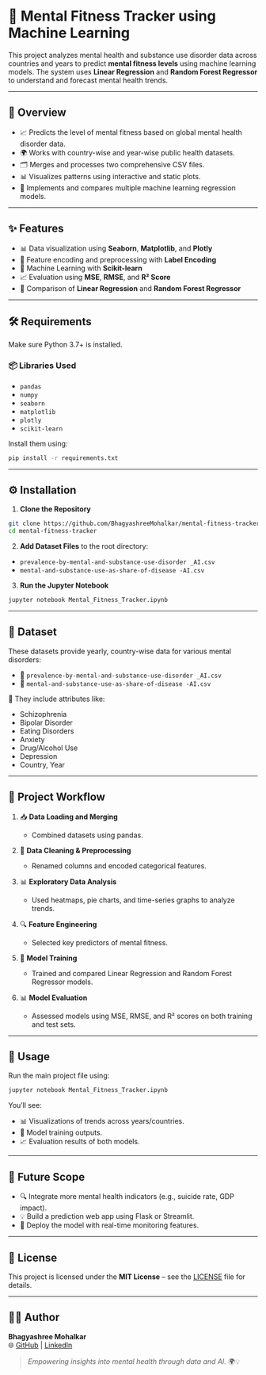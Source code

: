 # 🧠 Mental Fitness Tracker using Machine Learning

This project analyzes mental health and substance use disorder data across countries and years to predict **mental fitness levels** using machine learning models. The system uses **Linear Regression** and **Random Forest Regressor** to understand and forecast mental health trends.

---

## 📌 Overview

- 📈 Predicts the level of mental fitness based on global mental health disorder data.
- 🌍 Works with country-wise and year-wise public health datasets.
- 🗂️ Merges and processes two comprehensive CSV files.
- 📊 Visualizes patterns using interactive and static plots.
- 🤖 Implements and compares multiple machine learning regression models.

---

## ✨ Features

- 📊 Data visualization using **Seaborn**, **Matplotlib**, and **Plotly**
- 🧹 Feature encoding and preprocessing with **Label Encoding**
- 🤖 Machine Learning with **Scikit-learn**
- 📈 Evaluation using **MSE**, **RMSE**, and **R² Score**
- 🔁 Comparison of **Linear Regression** and **Random Forest Regressor**

---

## 🛠️ Requirements

Make sure Python 3.7+ is installed.

### 📦 Libraries Used

- `pandas`
- `numpy`
- `seaborn`
- `matplotlib`
- `plotly`
- `scikit-learn`

Install them using:

```bash
pip install -r requirements.txt
```

---

## ⚙️ Installation

1. **Clone the Repository**

```bash
git clone https://github.com/BhagyashreeMohalkar/mental-fitness-tracker.git
cd mental-fitness-tracker
```

2. **Add Dataset Files** to the root directory:

- `prevalence-by-mental-and-substance-use-disorder _AI.csv`
- `mental-and-substance-use-as-share-of-disease -AI.csv`

3. **Run the Jupyter Notebook**

```bash
jupyter notebook Mental_Fitness_Tracker.ipynb
```

---

## 📁 Dataset

These datasets provide yearly, country-wise data for various mental disorders:

- 📄 `prevalence-by-mental-and-substance-use-disorder _AI.csv`
- 📄 `mental-and-substance-use-as-share-of-disease -AI.csv`

📌 They include attributes like:
- Schizophrenia
- Bipolar Disorder
- Eating Disorders
- Anxiety
- Drug/Alcohol Use
- Depression
- Country, Year

---

## 🔄 Project Workflow

1. 📥 **Data Loading and Merging**  
   - Combined datasets using pandas.

2. 🧼 **Data Cleaning & Preprocessing**  
   - Renamed columns and encoded categorical features.

3. 📊 **Exploratory Data Analysis**  
   - Used heatmaps, pie charts, and time-series graphs to analyze trends.

4. 🔍 **Feature Engineering**  
   - Selected key predictors of mental fitness.

5. 🧠 **Model Training**  
   - Trained and compared Linear Regression and Random Forest Regressor models.

6. 📊 **Model Evaluation**  
   - Assessed models using MSE, RMSE, and R² scores on both training and test sets.

---

## 🚀 Usage

Run the main project file using:

```bash
jupyter notebook Mental_Fitness_Tracker.ipynb
```

You’ll see:
- 📊 Visualizations of trends across years/countries.
- 🤖 Model training outputs.
- 📈 Evaluation results of both models.

---

## 📌 Future Scope

- 🔍 Integrate more mental health indicators (e.g., suicide rate, GDP impact).
- 💡 Build a prediction web app using Flask or Streamlit.
- 🔁 Deploy the model with real-time monitoring features.

---

## 📜 License

This project is licensed under the **MIT License** – see the [LICENSE](LICENSE) file for details.

---

## 👩‍💻 Author

**Bhagyashree Mohalkar**   
🌐 [GitHub](https://github.com/BhagyashreeMohalkar) | [LinkedIn](https://www.linkedin.com/in/bhagyashree-mohalkar)

> *Empowering insights into mental health through data and AI.* 🌍💡
